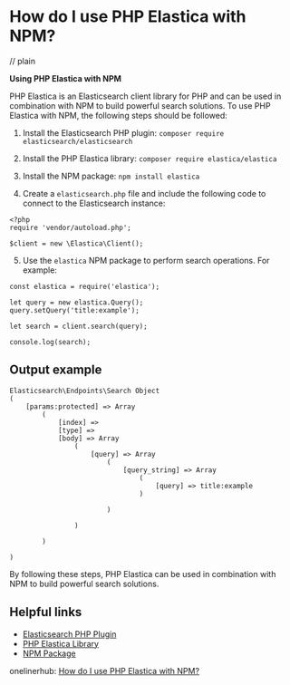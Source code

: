 # How do I use PHP Elastica with NPM?
// plain

**Using PHP Elastica with NPM**

PHP Elastica is an Elasticsearch client library for PHP and can be used in combination with NPM to build powerful search solutions. To use PHP Elastica with NPM, the following steps should be followed:

1. Install the Elasticsearch PHP plugin: `composer require elasticsearch/elasticsearch`

2. Install the PHP Elastica library: `composer require elastica/elastica`

3. Install the NPM package: `npm install elastica`

4. Create a `elasticsearch.php` file and include the following code to connect to the Elasticsearch instance:

```
<?php
require 'vendor/autoload.php';

$client = new \Elastica\Client();
```

5. Use the `elastica` NPM package to perform search operations. For example:

```
const elastica = require('elastica');

let query = new elastica.Query();
query.setQuery('title:example');

let search = client.search(query);

console.log(search);
```

## Output example

```
Elasticsearch\Endpoints\Search Object
(
    [params:protected] => Array
        (
            [index] =>
            [type] =>
            [body] => Array
                (
                    [query] => Array
                        (
                            [query_string] => Array
                                (
                                    [query] => title:example
                                )

                        )

                )

        )

)
```

By following these steps, PHP Elastica can be used in combination with NPM to build powerful search solutions.

## Helpful links

- [Elasticsearch PHP Plugin](https://www.elastic.co/guide/en/elasticsearch/client/php-api/current/index.html)
- [PHP Elastica Library](https://github.com/ruflin/Elastica)
- [NPM Package](https://www.npmjs.com/package/elastica)

onelinerhub: [How do I use PHP Elastica with NPM?](https://onelinerhub.com/php-elastica/how-do-i-use-php-elastica-with-npm)